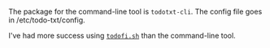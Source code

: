 The package for the command-line tool is `todotxt-cli`.
The config file goes in /etc/todo-txt/config.

I've had more success using [`todofi.sh`](https://github.com/hugokernel/todofi.sh/) than the command-line tool.

